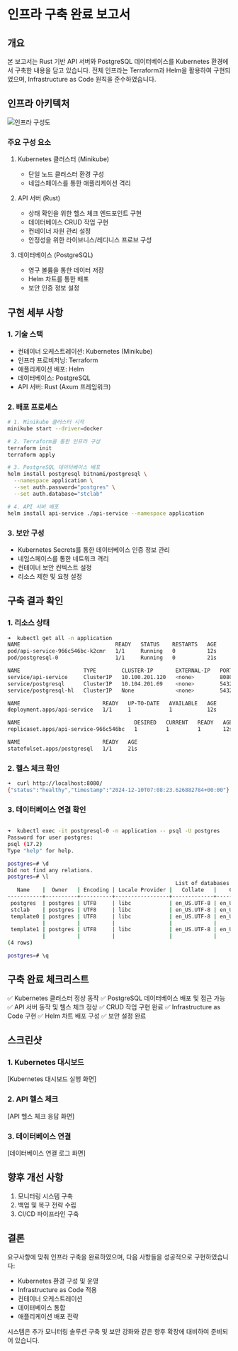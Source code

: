 # 인프라 구축 완료 보고서

## 개요

본 보고서는 Rust 기반 API 서버와 PostgreSQL 데이터베이스를 Kubernetes 환경에서 구축한 내용을 담고 있습니다. 전체 인프라는 Terraform과 Helm을 활용하여 구현되었으며, Infrastructure as Code 원칙을 준수하였습니다.

## 인프라 아키텍처

![인프라 구성도](https://placeholder.com/infrastructure.png)

### 주요 구성 요소

1. Kubernetes 클러스터 (Minikube)
   - 단일 노드 클러스터 환경 구성
   - 네임스페이스를 통한 애플리케이션 격리

2. API 서버 (Rust)
   - 상태 확인을 위한 헬스 체크 엔드포인트 구현
   - 데이터베이스 CRUD 작업 구현
   - 컨테이너 자원 관리 설정
   - 안정성을 위한 라이브니스/레디니스 프로브 구성

3. 데이터베이스 (PostgreSQL)
   - 영구 볼륨을 통한 데이터 저장
   - Helm 차트를 통한 배포
   - 보안 인증 정보 설정

## 구현 세부 사항

### 1. 기술 스택

- 컨테이너 오케스트레이션: Kubernetes (Minikube)
- 인프라 프로비저닝: Terraform
- 애플리케이션 배포: Helm
- 데이터베이스: PostgreSQL
- API 서버: Rust (Axum 프레임워크)

### 2. 배포 프로세스

```bash
# 1. Minikube 클러스터 시작
minikube start --driver=docker

# 2. Terraform을 통한 인프라 구성
terraform init
terraform apply

# 3. PostgreSQL 데이터베이스 배포
helm install postgresql bitnami/postgresql \
  --namespace application \
  --set auth.password="postgres" \
  --set auth.database="stclab"

# 4. API 서버 배포
helm install api-service ./api-service --namespace application
```

### 3. 보안 구성

- Kubernetes Secrets를 통한 데이터베이스 인증 정보 관리
- 네임스페이스를 통한 네트워크 격리
- 컨테이너 보안 컨텍스트 설정
- 리소스 제한 및 요청 설정

## 구축 결과 확인

### 1. 리소스 상태

```bash
➜  kubectl get all -n application                                                                                                                                                                           [16:03:33]
NAME                              READY   STATUS    RESTARTS   AGE
pod/api-service-966c546bc-k2cmr   1/1     Running   0          12s
pod/postgresql-0                  1/1     Running   0          21s

NAME                    TYPE        CLUSTER-IP       EXTERNAL-IP   PORT(S)    AGE
service/api-service     ClusterIP   10.100.201.120   <none>        8080/TCP   173m
service/postgresql      ClusterIP   10.104.201.69    <none>        5432/TCP   21s
service/postgresql-hl   ClusterIP   None             <none>        5432/TCP   21s

NAME                          READY   UP-TO-DATE   AVAILABLE   AGE
deployment.apps/api-service   1/1     1            1           12s

NAME                                    DESIRED   CURRENT   READY   AGE
replicaset.apps/api-service-966c546bc   1         1         1       12s

NAME                          READY   AGE
statefulset.apps/postgresql   1/1     21s
```

[]("~/Pictures/Screenshots/리소스_상태.png")

### 2. 헬스 체크 확인

```bash
➜  curl http://localhost:8080/
{"status":"healthy","timestamp":"2024-12-10T07:08:23.626882784+00:00"}
```

[]("~/Pictures/Screenshots/헬스체크.png/")

### 3. 데이터베이스 연결 확인

```bash

➜  kubectl exec -it postgresql-0 -n application -- psql -U postgres                                                                                                                                         [16:03:45]
Password for user postgres:
psql (17.2)
Type "help" for help.

postgres=# \d
Did not find any relations.
postgres=# \l
                                                     List of databases
   Name    |  Owner   | Encoding | Locale Provider |   Collate   |    Ctype    | Locale | ICU Rules |   Access privileges
-----------+----------+----------+-----------------+-------------+-------------+--------+-----------+-----------------------
 postgres  | postgres | UTF8     | libc            | en_US.UTF-8 | en_US.UTF-8 |        |           |
 stclab    | postgres | UTF8     | libc            | en_US.UTF-8 | en_US.UTF-8 |        |           |
 template0 | postgres | UTF8     | libc            | en_US.UTF-8 | en_US.UTF-8 |        |           | =c/postgres          +
           |          |          |                 |             |             |        |           | postgres=CTc/postgres
 template1 | postgres | UTF8     | libc            | en_US.UTF-8 | en_US.UTF-8 |        |           | =c/postgres          +
           |          |          |                 |             |             |        |           | postgres=CTc/postgres
(4 rows)

postgres=# \q

```

[]("~/Pictures/Screenshots/db_connection.png")

## 구축 완료 체크리스트

✅ Kubernetes 클러스터 정상 동작
✅ PostgreSQL 데이터베이스 배포 및 접근 가능
✅ API 서버 동작 및 헬스 체크 정상
✅ CRUD 작업 구현 완료
✅ Infrastructure as Code 구현
✅ Helm 차트 배포 구성
✅ 보안 설정 완료

## 스크린샷

### 1. Kubernetes 대시보드

[Kubernetes 대시보드 실행 화면]

### 2. API 헬스 체크

[API 헬스 체크 응답 화면]

### 3. 데이터베이스 연결

[데이터베이스 연결 로그 화면]

## 향후 개선 사항

1. 모니터링 시스템 구축
2. 백업 및 복구 전략 수립
3. CI/CD 파이프라인 구축

## 결론

요구사항에 맞춰 인프라 구축을 완료하였으며, 다음 사항들을 성공적으로 구현하였습니다:

- Kubernetes 환경 구성 및 운영
- Infrastructure as Code 적용
- 컨테이너 오케스트레이션
- 데이터베이스 통합
- 애플리케이션 배포 전략

시스템은 추가 모니터링 솔루션 구축 및 보안 강화와 같은 향후 확장에 대비하여 준비되어 있습니다.
